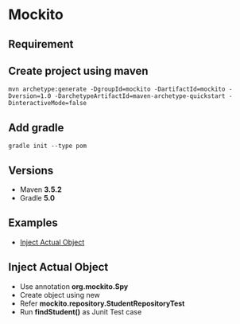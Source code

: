 # Mockito

## Requirement

## Create project using maven
```
mvn archetype:generate -DgroupId=mockito -DartifactId=mockito -Dversion=1.0 -DarchetypeArtifactId=maven-archetype-quickstart -DinteractiveMode=false
```

## Add gradle
```
gradle init --type pom
```

## Versions
* Maven **3.5.2**
* Gradle **5.0**

## Examples
* [Inject Actual Object](#inject-actual-object)

## Inject Actual Object
* Use annotation **org.mockito.Spy**
* Create object using new
* Refer **mockito.repository.StudentRepositoryTest**
* Run **findStudent()** as Junit Test case